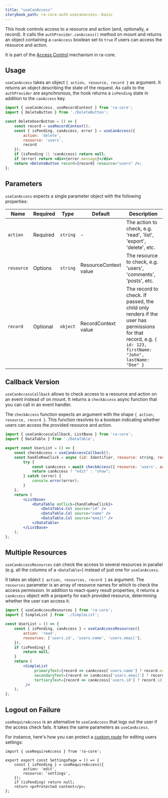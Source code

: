 ```yaml
---
title: "useCanAccess"
storybook_path: ra-core-auth-usecanaccess--basic
---
```


This hook controls access to a resource and action (and, optionally, a record). It calls the `authProvider.canAccess()` method on mount and returns an object containing a `canAccess` boolean set to `true` if users can access the resource and action.

It is part of the [Access Control](./Permissions.md#access-control) mechanism in ra-core.

## Usage

`useCanAccess` takes an object `{ action, resource, record }` as argument. It returns an object describing the state of the request. As calls to the `authProvider` are asynchronous, the hook returns a `isPending` state in addition to the `canAccess` key.

```jsx
import { useCanAccess, useRecordContext } from 'ra-core';
import { DeleteButton } from './DeleteButton';

const DeleteUserButton = () => {
    const record = useRecordContext();
    const { isPending, canAccess, error } = useCanAccess({
        action: 'delete',
        resource: 'users',
        record
    });
    if (isPending || !canAccess) return null;
    if (error) return <div>{error.message}</div>
    return <DeleteButton record={record} resource="users" />;
};
```

## Parameters

`useCanAccess` expects a single parameter object with the following properties:

| Name | Required | Type | Default | Description |
| --- | --- | --- | --- | --- |
| `action` | Required | `string` | - | The action to check, e.g. 'read', 'list', 'export', 'delete', etc. |
| `resource` | Options | `string` | ResourceContext value | The resource to check, e.g. 'users', 'comments', 'posts', etc. |
| `record` | Optional | `object` | RecordContext value | The record to check. If passed, the child only renders if the user has permissions for that record, e.g. `{ id: 123, firstName: "John", lastName: "Doe" }` |

## Callback Version

`useCanAccessCallback` allows to check access to a resource and action on an event instead of on mount. It returns a `checkAccess` async function that you can call in an event handler. 

The `checkAccess` function expects an argument with the shape `{ action, resource, record }`. This function resolves to a boolean indicating whether users can access the provided resource and action.

```jsx
import { useCanAccessCallback, ListBase } from 'ra-core';
import { DataTable } from './DataTable';

export const UserList = () => {
    const checkAccess = useCanAccessCallback();
    const handleRowClick = async (id: Identifier, resource: string, record: Record) => {
        try {
            const canAccess = await checkAccess({ resource: 'users', action: 'edit', record });
            return canAccess ? "edit" : "show";
        } catch (error) {
            console.error(error);
        }
    };
    return (
        <ListBase>
            <DataTable onClick={handleRowClick}>
                <DataTable.Col source="id" />
                <DataTable.Col source="name" />
                <DataTable.Col source="email" />
            </DataTable>
        </ListBase>
    );
};
```

## Multiple Resources

`useCanAccessResources` can check the access to several resources in parallel (e.g. all the columns of a `<DataTable>`) instead of just one for `useCanAccess`.

It takes an object `{ action, resources, record }` as argument. The `resources` parameter is an array of resource names for which to check the access permission. In addition to react-query result properties, it returns a `canAccess` object with a property for each provided resource, determining whether the user can access it.

```jsx
import { useCanAccessResources } from 'ra-core';
import { SimpleList } from './SimpleList';

const UserList = () => {
    const { isPending, canAccess } = useCanAccessResources({
        action: 'read',
        resources: ['users.id', 'users.name', 'users.email'],
    });
    if (isPending) {
        return null;
    }
    return (
        <SimpleList
             primaryText={record => canAccess['users.name'] ? record.name : ''}
             secondaryText={record => canAccess['users.email'] ? record.email : ''}
             tertiaryText={record => canAccess['users.id'] ? record.id : ''}
         />
    );
};
```

## Logout on Failure

`useRequireAccess` is an alternative to `useCanAccess` that logs out the user if the access check fails. It takes the same parameters as `useCanAccess`.

For instance, here's how you can protect a [custom route](./CustomRoutes.md) for editing users settings:

```tsx
import { useRequireAccess } from 'ra-core';

export export const SettingsPage = () => {
    const { isPending } = useRequireAccess({
        action: 'edit',
        resource: 'settings',
    });
    if (isPending) return null;
    return <p>Protected content</p>;
};
```
